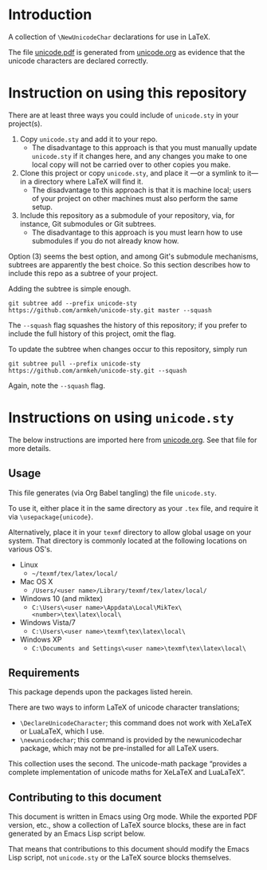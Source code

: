 # Introduction

A collection of `\NewUnicodeChar` declarations for use in LaTeX.

The file [unicode.pdf](unicode.pdf) is generated from
[unicode.org](unicode.org) as evidence that the unicode characters are
declared correctly.

# Instruction on using this repository

There are at least three ways you could include of `unicode.sty` in your
project(s).

1.  Copy `unicode.sty` and add it to your repo.
      - The disadvantage to this approach is that you must manually
        update `unicode.sty` if it changes here, and any changes you
        make to one local copy will not be carried over to other copies
        you make.
2.  Clone this project or copy `unicode.sty`, and place it —or a symlink
    to it— in a directory where LaTeX will find it.
      - The disadvantage to this approach is that it is machine local;
        users of your project on other machines must also perform the
        same setup.
3.  Include this repository as a submodule of your repository, via, for
    instance, Git submodules or Git subtrees.
      - The disadvantage to this approach is you must learn how to use
        submodules if you do not already know how.

Option (3) seems the best option, and among Git's submodule mechanisms,
subtrees are apparently the best choice. So this section describes how
to include this repo as a subtree of your project.

Adding the subtree is simple enough.

``` shell
git subtree add --prefix unicode-sty https://github.com/armkeh/unicode-sty.git master --squash
```

The `--squash` flag squashes the history of this repository; if you
prefer to include the full history of this project, omit the flag.

To update the subtree when changes occur to this repository, simply run

``` shell
git subtree pull --prefix unicode-sty https://github.com/armkeh/unicode-sty.git --squash
```

Again, note the `--squash` flag.

# Instructions on using `unicode.sty`

The below instructions are imported here from
[unicode.org](unicode.org). See that file for more details.

## Usage

This file generates (via Org Babel tangling) the file `unicode.sty`.

To use it, either place it in the same directory as your `.tex` file,
and require it via `\usepackage{unicode}`.

Alternatively, place it in your `texmf` directory to allow global usage
on your system. That directory is commonly located at the following
locations on various OS's.

  - Linux
      - `~/texmf/tex/latex/local/`
  - Mac OS X
      - `/Users/<user name>/Library/texmf/tex/latex/local/`
  - Windows 10 (and miktex)
      - `C:\Users\<user
        name>\Appdata\Local\MikTex\<number>\tex\latex\local\`
  - Windows Vista/7
      - `C:\Users\<user name>\texmf\tex\latex\local\`
  - Windows XP
      - `C:\Documents and Settings\<user name>\texmf\tex\latex\local\`

## Requirements

This package depends upon the packages listed herein.

There are two ways to inform LaTeX of unicode character translations;

  - `\DeclareUnicodeCharacter`; this command does not work with XeLaTeX
    or LuaLaTeX, which I use.
  - `\newunicodechar`; this command is provided by the newunicodechar
    package, which may not be pre-installed for all LaTeX users.

This collection uses the second. The unicode-math package “provides a
complete implementation of unicode maths for XeLaTeX and LuaLaTeX”.

## Contributing to this document

This document is written in Emacs using Org mode. While the exported PDF
version, etc., show a collection of LaTeX source blocks, these are in
fact generated by an Emacs Lisp script below.

That means that contributions to this document should modify the Emacs
Lisp script, not `unicode.sty` or the LaTeX source blocks themselves.
